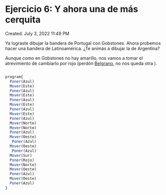 # Ejercicio 6: Y ahora una de más cerquita

Created: July 3, 2022 11:49 PM

Ya lograste dibujar la bandera de Portugal con Gobstones. Ahora probemos hacer una bandera de Latinoamérica. ¿Te animás a dibujar la de Argentina?

Aunque como en Gobstones no hay amarillo, nos vamos a tomar el atrevimiento de cambiarlo por rojo (perdón [Belgrano](https://es.wikipedia.org/wiki/Manuel_Belgrano), no nos queda otra ).

```jsx

program{
  Poner(Azul)
  Mover(Este)
  Poner(Azul)
  Mover(Este)
  Poner(Azul)
  Mover(Este)
  Poner(Azul)
  Mover(Este)
  Poner(Azul)
  Mover(Norte)
  Mover(Norte)
  Poner(Azul)
  Mover(Oeste)
   Poner(Azul)
  Mover(Oeste)
   Poner(Azul)
  Mover(Sur)
  Poner(Rojo)
  Mover(Norte)
  Mover(Oeste)
  Poner(Azul)
  Mover(Oeste)
  Poner(Azul)
}

```